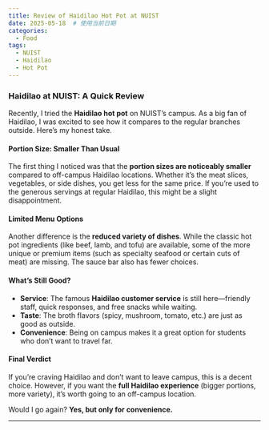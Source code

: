 ```yaml
---
title: Review of Haidilao Hot Pot at NUIST
date: 2025-05-18  # 使用当前日期
categories:
  - Food
tags:
  - NUIST
  - Haidilao
  - Hot Pot
---
```


### Haidilao at NUIST: A Quick Review  

Recently, I tried the **Haidilao hot pot** on NUIST’s campus. As a big fan of Haidilao, I was excited to see how it compares to the regular branches outside. Here’s my honest take.  

#### **Portion Size: Smaller Than Usual**  
The first thing I noticed was that the **portion sizes are noticeably smaller** compared to off-campus Haidilao locations. Whether it’s the meat slices, vegetables, or side dishes, you get less for the same price. If you’re used to the generous servings at regular Haidilao, this might be a slight disappointment.  

#### **Limited Menu Options**  
Another difference is the **reduced variety of dishes**. While the classic hot pot ingredients (like beef, lamb, and tofu) are available, some of the more unique or premium items (such as specialty seafood or certain cuts of meat) are missing. The sauce bar also has fewer choices.  

#### **What’s Still Good?**  
- **Service**: The famous **Haidilao customer service** is still here—friendly staff, quick responses, and free snacks while waiting.  
- **Taste**: The broth flavors (spicy, mushroom, tomato, etc.) are just as good as outside.  
- **Convenience**: Being on campus makes it a great option for students who don’t want to travel far.  

#### **Final Verdict**  
If you’re craving Haidilao and don’t want to leave campus, this is a decent choice. However, if you want the **full Haidilao experience** (bigger portions, more variety), it’s worth going to an off-campus location.  

Would I go again? **Yes, but only for convenience.**  

---  

